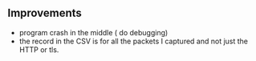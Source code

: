 ## Improvements

- program crash in the middle ( do debugging)
- the record in the CSV is for all the packets I captured and not just the HTTP or tls.
